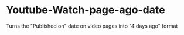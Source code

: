 # Youtube-Watch-page-ago-date
Turns the "Published on" date on video pages into "4 days ago" format

